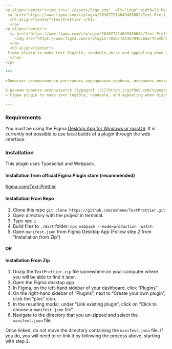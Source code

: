 ```yaml
---
<p align="center"><img src="./assets/logo.png"  alt="Logo" width=72 height=72></p>
 <a href="https://www.figma.com/c/plugin/783077214649465682/Text-Prettier" rel="noopener" target="_blank">
  <h1 align="center">TextPrettier </h1> 
  </a>
<p align="center">
  <a href="https://www.figma.com/c/plugin/783077214649465682/Text-Prettier" rel="noopener" target="_blank">
    <img src="https://www.figma.com/c/plugin/783077214649465682/thumbnail"  alt="info" width=870 height=430>
  </a>
  <h3 align="center">
 Figma plugin to make text legible, readable,<br/> and appealing when displayed.   
  </h4>
</p>
  
***

>Помогает автоматически расставить неразрывные пробелы, исправить мелкие опечатки, привести кавычки к правильному виду, заменить дефисы на тире в нужных местах и многое другое.

В данном проекте используется [typograf (c)](https://github.com/typograf/typograf) от [hcodes](https://github.com/hcodes)
> Figma plugin to make text legible, readable, and appealing when displayed.   

---
```



### Requirements

You must be using the Figma [Desktop App for Windows or macOS](https://www.figma.com/downloads/). 
It is currently not possible to use local builds of a plugin through the web interface.



### Installation
 This plugin uses Typescript and Webpack.

#### Installation from official Figma Plugin store (recommended)

[figma.com/Text-Prettier](https://www.figma.com/c/plugin/783077214649465682/Text-Prettier)



#### Installation From Repo
1. Clone this repo  `git clone https://github.com/ashmee/TextPrettier.git`
2. Open directory with the project in terminal.
3. Type `npm i`
4. Build files to `./dist` folder: `npx webpack --mode=production -watch`
5. Open `manifest.json` from Figma Desktop App (Follow step 2 from "Installation from Zip") 

#### OR
#### Installation From Zip

1. Unzip the `TextPrettier.zip` file somewhere on your computer where you will be able to find it later.
2. Open the Figma desktop app
3. In Figma, on the left-hand sidebar of your dashboard, click “Plugins”
4. On the right-hand sidebar of “Plugins”, next to “Create your own plugin”, click the “plus” icon.
5. In the resulting modal, under “Link existing plugin”, click on “Click to choose a `manifest.json` file”
6. Navigate to the directory that you un-zipped and select the `manifest.json` file.

Once linked, do not move the directory containing the `manifest.json` file. If you do, you will need to re-link it by following the process above, starting with step 2.


